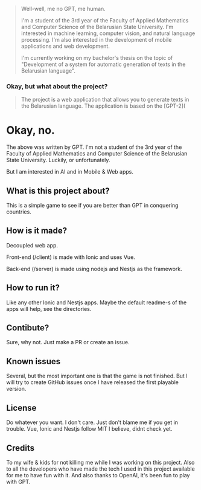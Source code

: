 > Well-well, me no GPT, me human.
> 
> I'm a student of the 3rd year of the Faculty of Applied Mathematics and Computer Science of the Belarusian State University. I'm interested in machine learning, computer vision, and natural language processing. I'm also interested in the development of mobile applications and web development.
>
> I'm currently working on my bachelor's thesis on the topic of "Development of a system for automatic generation of texts in the Belarusian language".

### Okay, but what about the project?

>The project is a web application that allows you to generate texts in the Belarusian language. The application is based on the [GPT-2](

# Okay, no.

The above was written by GPT. I'm not a student of the 3rd year of the Faculty of Applied Mathematics and Computer Science of the Belarusian State University. Luckily, or unfortunately.

But I am interested in AI and in Mobile & Web apps.

## What is this project about?

This is a simple game to see if you are better than GPT in conquering countries.

## How is it made?

Decoupled web app. 

Front-end (/client) is made with Ionic and uses Vue.

Back-end (/server) is made using nodejs and Nestjs as the framework.

## How to run it?

Like any other Ionic and Nestjs apps. Maybe the default readme-s of the apps will help, see the directories.

## Contibute?

Sure, why not. Just make a PR or create an issue. 

## Known issues

Several, but the most important one is that the game is not finished. But I will try to create GitHub issues once I have released the first playable version.

## License

Do whatever you want. I don't care. Just don't blame me if you get in trouble. Vue, Ionic and Nestjs follow MIT I believe, didnt check yet.

## Credits

To my wife & kids for not killing me while I was working on this project. Also to all the developers who have made the tech I used in this project available for me to have fun with it. And also thanks to OpenAI, it's been fun to play with GPT.